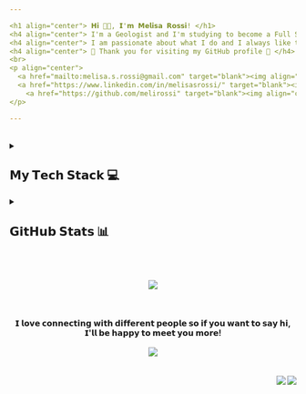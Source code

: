 ```yaml
---

<h1 align="center"> 𝗛𝗶 👋🏻, 𝗜'𝗺 𝗠𝗲𝗹𝗶𝘀𝗮 𝗥𝗼𝘀𝘀𝗶! </h1>
<h4 align="center"> I'm a Geologist and I'm studying to become a Full Stack developer. </h4>
<h4 align="center"> I am passionate about what I do and I always like to learn something new. </h4>
<h4 align="center"> 🤍 Thank you for visiting my GitHub profile 🤍 </h4>
<br>
<p align="center">
  <a href="mailto:melisa.s.rossi@gmail.com" target="blank"><img align="center" src="https://img.shields.io/badge/Gmail-D14836?style=for-the-badge&logo=gmail&logoColor=white" alt="Gmail"/></a>
  <a href="https://www.linkedin.com/in/melisasrossi/" target="blank"><img align="center" src="https://img.shields.io/badge/linkedin-0A66C2?style=for-the-badge&logo=linkedin&logoColor=white" alt="Linkedin"/></a>
    <a href="https://github.com/melirossi" target="blank"><img align="center" src="https://img.shields.io/badge/my_portfolio-000?style=for-the-badge&logo=ko-fi&logoColor=white" alt="GitHub"/></a>
</p>

---
```


<br>

<details>

  <summary><h2> 𝗠𝘆 𝗧𝗲𝗰𝗵 𝗦𝘁𝗮𝗰𝗸 💻 </h2></summary>

  ### 💾 Databases

  ![MySQL](https://img.shields.io/badge/mysql-%2300f.svg?style=for-the-badge&logo=mysql&logoColor=white)

  ### 🎨 Design

  ![Adobe Premiere Pro](https://img.shields.io/badge/Adobe%20Premiere%20Pro-9999FF.svg?style=for-the-badge&logo=Adobe%20Premiere%20Pro&logoColor=white)
  ![Canva](https://img.shields.io/badge/Canva-%2300C4CC.svg?style=for-the-badge&logo=Canva&logoColor=white)
  ![Figma](https://img.shields.io/badge/figma-%23F24E1E.svg?style=for-the-badge&logo=figma&logoColor=white)
  ![Inkscape](https://img.shields.io/badge/Inkscape-e0e0e0?style=for-the-badge&logo=inkscape&logoColor=080A13)

  ### 📚 Frameworks, Platforms and Libraries

  ![Bootstrap](https://img.shields.io/badge/bootstrap-%23563D7C.svg?style=for-the-badge&logo=bootstrap&logoColor=white)

  ### 💻 IDEs/Editors

  ![Jupyter Notebook](https://img.shields.io/badge/jupyter-%23FA0F00.svg?style=for-the-badge&logo=jupyter&logoColor=white)
  ![NetBeans IDE](https://img.shields.io/badge/NetBeansIDE-1B6AC6.svg?style=for-the-badge&logo=apache-netbeans-ide&logoColor=white)
  ![Visual Studio Code](https://img.shields.io/badge/Visual%20Studio%20Code-0078d7.svg?style=for-the-badge&logo=visual-studio-code&logoColor=white)

  ### 📋 Languages

  ![CSS3](https://img.shields.io/badge/css3-%231572B6.svg?style=for-the-badge&logo=css3&logoColor=white)
  ![HTML5](https://img.shields.io/badge/html5-%23E34F26.svg?style=for-the-badge&logo=html5&logoColor=white)
  ![Java](https://img.shields.io/badge/java-%23ED8B00.svg?style=for-the-badge&logo=java&logoColor=white)
  ![JavaScript](https://img.shields.io/badge/javascript-%23323330.svg?style=for-the-badge&logo=javascript&logoColor=%23F7DF1E)
  ![Python](https://img.shields.io/badge/python-3670A0?style=for-the-badge&logo=python&logoColor=ffdd54)

  ### 🖥️ ML/DL

  ![Matplotlib](https://img.shields.io/badge/Matplotlib-%23ffffff.svg?style=for-the-badge&logo=Matplotlib&logoColor=black)
  ![NumPy](https://img.shields.io/badge/numpy-%23013243.svg?style=for-the-badge&logo=numpy&logoColor=white)
  ![Pandas](https://img.shields.io/badge/pandas-%23150458.svg?style=for-the-badge&logo=pandas&logoColor=white)
  ![Plotly](https://img.shields.io/badge/Plotly-%233F4F75.svg?style=for-the-badge&logo=plotly&logoColor=white)

  ### 🏢 Office

  ![Microsoft Excel](https://img.shields.io/badge/Microsoft_Excel-217346?style=for-the-badge&logo=microsoft-excel&logoColor=white)
  ![Microsoft PowerPoint](https://img.shields.io/badge/Microsoft_PowerPoint-B7472A?style=for-the-badge&logo=microsoft-powerpoint&logoColor=white)
  ![Microsoft Word](https://img.shields.io/badge/Microsoft_Word-2B579A?style=for-the-badge&logo=microsoft-word&logoColor=white)

  ### 🎛️ Operating System

  ![Windows](https://img.shields.io/badge/Windows-0078D6?style=for-the-badge&logo=windows&logoColor=white)

  ### 🕓 Version Control

  ![Git](https://img.shields.io/badge/git-%23F05033.svg?style=for-the-badge&logo=git&logoColor=white)
  ![GitHub](https://img.shields.io/badge/github-%23121011.svg?style=for-the-badge&logo=github&logoColor=white)

</details>

<details>
  
  <summary><h2> 𝗚𝗶𝘁𝗛𝘂𝗯 𝗦𝘁𝗮𝘁𝘀 📊 </h2></summary>
  
  <p align="center">
    <a><img align="center" src="https://github-readme-stats.vercel.app/api?username=melirossi&theme=buefy&hide_border=true&include_all_commits=true&count_private=false"/></a>
  <a><img align="center" src="https://github-readme-streak-stats.herokuapp.com/?user=melirossi&theme=buefy&hide_border=true"/></a>
  </p>
  
</details>

<br>
<br>

<p align="center">
  <a><img align="center" src="https://quotes-github-readme.vercel.app/api?type=horizontal&theme=buefy"/></a>
</p>

<br>

<h4 align="center">
  𝗜 𝗹𝗼𝘃𝗲 𝗰𝗼𝗻𝗻𝗲𝗰𝘁𝗶𝗻𝗴 𝘄𝗶𝘁𝗵 𝗱𝗶𝗳𝗳𝗲𝗿𝗲𝗻𝘁 𝗽𝗲𝗼𝗽𝗹𝗲 𝘀𝗼 𝗶𝗳 𝘆𝗼𝘂 𝘄𝗮𝗻𝘁 𝘁𝗼 𝘀𝗮𝘆 𝗵𝗶, 𝗜'𝗹𝗹 𝗯𝗲 𝗵𝗮𝗽𝗽𝘆 𝘁𝗼 𝗺𝗲𝗲𝘁 𝘆𝗼𝘂 𝗺𝗼𝗿𝗲!
  <br>
  <br>
  <a><img align="center" src="https://img.shields.io/badge/MADE_WITH_L♡VE_BY_MEL-ff69b4?style=for-the-badge&logo=appveyor.svg"/></a>
  <br>
  <br>
  <br>
  <a><img align="right" src="https://img.shields.io/github/stars/melirossi?color=yellow&label=Stars&style=flat-square"/></a>
  <a><img align="right" src="https://img.shields.io/github/watchers/melirossi/melirossi?color=succes&label=Watchers&style=flat-square"/></a>
</h4>
